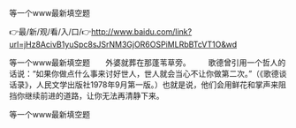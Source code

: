等一个www最新填空题

👉最/新/观/看/入/口/👉http://www.baidu.com/link?url=jHz8AcivB1yuSpc8sJSrNM3GjOR6OSPiMLRbBTcVT1O&wd

等一个www最新填空题　　外婆就葬在那蓬苇草旁。
　　歌德曾引用一个哲人的话说：“如果你做点什么事来讨好世人，世人就会当心不让你做第二次。”（《歌德谈话录》，人民文学出版社1978年9月第一版。）也就是说，他们会用鲜花和掌声来阻挡你继续前进的道路，让你无法再清静下来。


等一个www最新填空题
